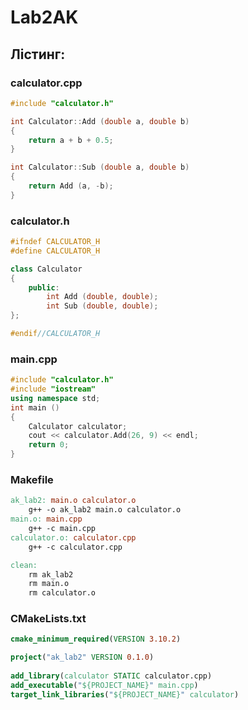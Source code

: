 # Lab2AK

## Лістинг:

### calculator.cpp

```cpp
#include "calculator.h"

int Calculator::Add (double a, double b)
{
	return a + b + 0.5;
}

int Calculator::Sub (double a, double b)
{
	return Add (a, -b);
}
```
### calculator.h

```cpp
#ifndef CALCULATOR_H
#define CALCULATOR_H

class Calculator
{
	public:
		int Add (double, double);
		int Sub (double, double);
};

#endif//CALCULATOR_H

```

### main.cpp

```cpp
#include "calculator.h"
#include "iostream"
using namespace std;
int main ()
{
	Calculator calculator;
	cout << calculator.Add(26, 9) << endl;
	return 0;
}

```

### Makefile

```makefile
ak_lab2: main.o calculator.o
	g++ -o ak_lab2 main.o calculator.o
main.o: main.cpp 
	g++ -c main.cpp
calculator.o: calculator.cpp
	g++ -c calculator.cpp

clean: 
	rm ak_lab2
	rm main.o
	rm calculator.o
```
### CMakeLists.txt

```cmake
cmake_minimum_required(VERSION 3.10.2)

project("ak_lab2" VERSION 0.1.0)
 
add_library(calculator STATIC calculator.cpp)
add_executable("${PROJECT_NAME}" main.cpp)
target_link_libraries("${PROJECT_NAME}" calculator)
```


